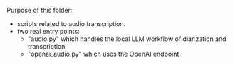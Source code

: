 Purpose of this folder:
- scripts related to audio transcription.
- two real entry points:
    - "audio.py" which handles the local LLM workflow of diarization and transcription
    - "openai_audio.py" which uses the OpenAI endpoint.
